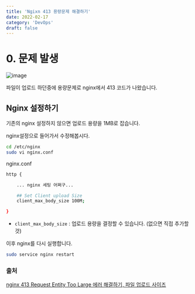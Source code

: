 ```yaml
---
title: 'Ngixn 413 용량문제 해결하기'
date: 2022-02-17
category: 'DevOps'
draft: false
---
```


# 0. 문제 발생

![image](https://user-images.githubusercontent.com/49144662/154433251-804e82b6-3b81-4249-afaa-f25a6dc9d7af.png)

파일이 업로드 하던중에 용량문제로 nginx에서 413 코드가 나왔습니다.

## Nginx 설정하기

기존의 nginx 설정하지 않으면 업로드 용량을 1MB로 잡습니다.

nginx설정으로 들어가서 수정해봅시다.

```bash
cd /etc/nginx
sudo vi nginx.conf
```

nginx.conf

```bash
http {

	... nginx 세팅 어쩌구...

	## Set Client upload Size
	client_max_body_size 100M;

}
```

- `client_max_body_size` : 업로드 용량을 결정할 수 있습니다. (없으면 직접 추가할 것)

이후 nginx를 다시 실행합니다.

```bash
sudo service nginx restart
```

### 출처

[nginx 413 Request Entity Too Large 에러 해결하기, 파일 업로드 사이즈](https://webisfree.com/2018-03-29/nginx-413-request-entity-too-large-에러-해결하기-파일-업로드-사이즈)